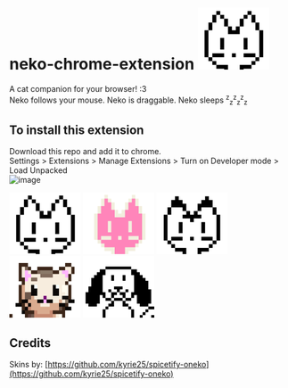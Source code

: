 # neko-chrome-extension ![image](https://github.com/humzasadiq/neko-chrome-extension/blob/main/images/neko-icon_128.png?raw=true)  
A cat companion for your browser! :3  
Neko follows your mouse. Neko is draggable. Neko sleeps <sup>z</sup><sub>z</sub><sup>z</sup><sub>z</sub><sup>z</sup><sub>z</sub>
 ## To install this extension  
Download this repo and add it to chrome.  
Settings > Extensions > Manage Extensions > Turn on Developer mode > Load Unpacked  
![image](https://github.com/user-attachments/assets/cf78b996-41ed-467d-bce3-aab20e1d8dc9)

![image](https://github.com/humzasadiq/neko-chrome-extension/blob/main/images/oneko-classic.png)
![image](https://github.com/humzasadiq/neko-chrome-extension/blob/main/images/oneko-pink.png)
![image](https://github.com/humzasadiq/neko-chrome-extension/blob/main/images/oneko-tora.png)
![image](https://github.com/humzasadiq/neko-chrome-extension/blob/main/images/oneko-maia.png)
![image](https://github.com/humzasadiq/neko-chrome-extension/blob/main/images/oneko-dog.png)

## Credits  
Skins by: [https://github.com/kyrie25/spicetify-oneko](https://github.com/kyrie25/spicetify-oneko)
